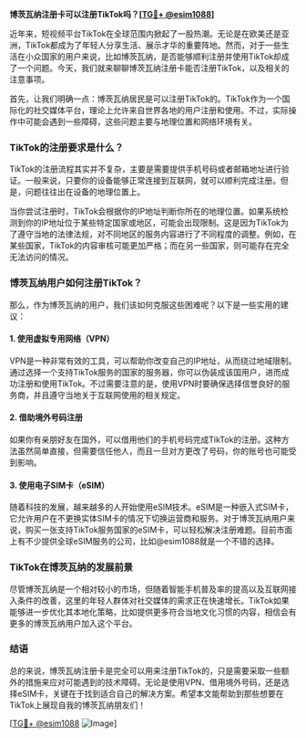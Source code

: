 **博茨瓦纳注册卡可以注册TikTok吗？[[TG💪+ @esim1088](https://t.me/s/esim1088)]**

近年来，短视频平台TikTok在全球范围内掀起了一股热潮。无论是在欧美还是亚洲，TikTok都成为了年轻人分享生活、展示才华的重要阵地。然而，对于一些生活在小众国家的用户来说，比如博茨瓦纳，是否能够顺利注册并使用TikTok却成了一个问题。今天，我们就来聊聊博茨瓦纳注册卡能否注册TikTok，以及相关的注意事项。

首先，让我们明确一点：博茨瓦纳居民是可以注册TikTok的。TikTok作为一个国际化的社交媒体平台，理论上允许来自世界各地的用户注册和使用。不过，实际操作中可能会遇到一些障碍，这些问题主要与地理位置和网络环境有关。

### TikTok的注册要求是什么？

TikTok的注册流程其实并不复杂，主要是需要提供手机号码或者邮箱地址进行验证。一般来说，只要你的设备能够正常连接到互联网，就可以顺利完成注册。但是，问题往往出在设备的地理位置上。

当你尝试注册时，TikTok会根据你的IP地址判断你所在的地理位置。如果系统检测到你的IP地址位于某些特定国家或地区，可能会出现限制。这是因为TikTok为了遵守当地的法律法规，对不同地区的服务内容进行了不同程度的调整。例如，在某些国家，TikTok的内容审核可能更加严格；而在另一些国家，则可能存在完全无法访问的情况。

### 博茨瓦纳用户如何注册TikTok？

那么，作为博茨瓦纳的用户，我们该如何克服这些困难呢？以下是一些实用的建议：

#### 1. 使用虚拟专用网络（VPN）

VPN是一种非常有效的工具，可以帮助你改变自己的IP地址，从而绕过地域限制。通过选择一个支持TikTok服务的国家的服务器，你可以伪装成该国用户，进而成功注册和使用TikTok。不过需要注意的是，使用VPN时要确保选择信誉良好的服务商，并且遵守当地关于互联网使用的相关规定。

#### 2. 借助境外号码注册

如果你有亲朋好友在国外，可以借用他们的手机号码完成TikTok的注册。这种方法虽然简单直接，但需要信任他人，而且一旦对方更改了号码，你的账号也可能受到影响。

#### 3. 使用电子SIM卡（eSIM）

随着科技的发展，越来越多的人开始使用eSIM技术。eSIM是一种嵌入式SIM卡，它允许用户在不更换实体SIM卡的情况下切换运营商和服务。对于博茨瓦纳用户来说，购买一张支持TikTok服务国家的eSIM卡，可以轻松解决注册难题。目前市面上有不少提供全球eSIM服务的公司，比如@esim1088就是一个不错的选择。

### TikTok在博茨瓦纳的发展前景

尽管博茨瓦纳是一个相对较小的市场，但随着智能手机普及率的提高以及互联网接入条件的改善，这里的年轻人群体对社交媒体的需求正在快速增长。TikTok如果能够进一步优化其本地化策略，比如提供更多符合当地文化习惯的内容，相信会有更多的博茨瓦纳用户加入这个平台。

### 结语

总的来说，博茨瓦纳注册卡是完全可以用来注册TikTok的，只是需要采取一些额外的措施来应对可能遇到的技术障碍。无论是使用VPN、借用境外号码，还是选择eSIM卡，关键在于找到适合自己的解决方案。希望本文能帮助到那些想要在TikTok上展现自我的博茨瓦纳朋友们！

[[TG💪+ @esim1088](https://t.me/s/esim1088) ![Image](https://i.postimg.cc/4NQfJmqS/Snipaste-2025-05-13-00-14-12.png)]
